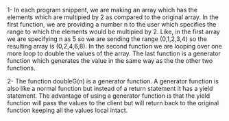 1- In each program snippent, we are making an array which has the elements which are 
   multipied by 2 as compared to the
   original array. In the first function, we are providing a number n to the user which specifies the range to which the 
   elements would be multipied by 2. Like, in the first array we are specifying n as 5 so we are sending the range (0,1,2,3,4)
   so the resulting array is (0,2,4,6,8). In the second function we are looping over one more loop to double the values of the
   array. The last function is a generator function which generates the value in the same way as the the other two functions.

2- The function doubleG(n) is a generator function. A generator function is also like a 
   normal function but instead of
   a return statement it has a yield statement. The advantage of using a generator function is that the yield function will 
   pass the values to the client but will return back to the original function keeping all the values local intact.
